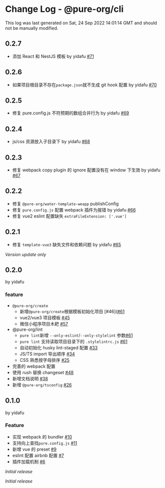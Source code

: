 # Change Log - @pure-org/cli

This log was last generated on Sat, 24 Sep 2022 14:01:14 GMT and should not be manually modified.

## 0.2.7
+ 添加 React 和 NestJS 模板 by yidafu [#71](https://github.com/yidafu/pure-water/pull/71)

## 0.2.6
+ 如果项目根目录不存在`package.json`就不生成 git hook 配置 by yidafu [#70](https://github.com/yidafu/pure-water/pull/70)

## 0.2.5

+ 修复 pure.config.js 不符预期的数组合并行为 by yidafu [#69](https://github.com/yidafu/pure-water/pull/69)

## 0.2.4

+ js/css 资源放入子目录下 by yidafu [#68](https://github.com/yidafu/pure-water/pull/68)

## 0.2.3

+ 修复 webpack copy plugin 的 ignore 配置没有在 window 下生效 by yidafu [#67](https://github.com/yidafu/pure-water/pull/67)

## 0.2.2

+ 修复 `@pure-org/water-template-weapp` publishConfig
+ 修复 `pure.config.js` 配置 webpack 插件为报错 by yidafu [#66](https://github.com/yidafu/pure-water/pull/66)
+ 修复 vue2 eslint 配置缺失 `extraFileExtension: ['.vue']`

## 0.2.1

+ 修复 `template-vue3` 缺失文件和依赖问题 by yidafu [#65](https://github.com/yidafu/pure-water/pull/65)

_Version update only_
## 0.2.0

by yidafu

### feature

+ `@pure-org/create`
  + 新增`@pure-org/create`根据模板初始化项目 [#46]([#61](https://github.com/yidafu/pure-water/pull/46)
  + vue2/vue3 项目模板 [#45](https://github.com/yidafu/pure-water/pull/45)
  + 微信小程序项目木耙 [#57](https://github.com/yidafu/pure-water/pull/57)
+ @pure-org/lint
  + `pure lint`新增 `--only-eslint`/`--only-stylelint` 参数[#61](https://github.com/yidafu/pure-water/pull/61)
  + `pure lint` 支持读取项目目录下的 `.stylelintrc.js` [#61](https://github.com/yidafu/pure-water/pull/61)
  + 自动初始化 husky lint-staged 配置 [#33](https://github.com/yidafu/pure-water/pull/33)
  + JS/TS import 导出顺序 [#34](https://github.com/yidafu/pure-water/pull/34)
  + CSS 熟悉按字母排序 [#25](https://github.com/yidafu/pure-water/pull/25)
+ 完善的 webpack 配置
+ 使用 rush 替换 changeset [#48](https://github.com/yidafu/pure-water/pull/48)
+ 新增文档说明 [#38](https://github.com/yidafu/pure-water/pull/38)
+ 新增 `@pure-org/tsconfig` [#26](https://github.com/yidafu/pure-water/pull/26)

## 0.1.0

by yidafu

### Feature
+ 实现 webpack 的 bundler [#10](https://github.com/yidafu/pure-water/pull/10)
+ 支持向上查找`pure.config.js` [#11](https://github.com/yidafu/pure-water/pull/11)
+ 新增 vue 的 preset [#9](https://github.com/yidafu/pure-water/pull/9)
+ eslint 配置 airbnb 配置 [#7](https://github.com/yidafu/pure-water/pull/7)
+ 插件加载机制 [#6](https://github.com/yidafu/pure-water/pull/6)

_Initial release_


_Initial release_

